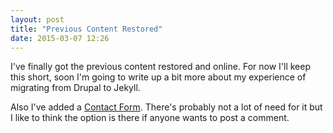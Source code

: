 ```yaml
---
layout: post
title: "Previous Content Restored"
date: 2015-03-07 12:26
---
```


I've finally got the previous content restored and online.  For now I'll keep this short, soon I'm going to write up a bit more about my experience of migrating from Drupal to Jekyll.

Also I've added a [Contact Form](/contact/).  There's probably not a lot of need for it but I like to think the option is there if anyone wants to post a comment.